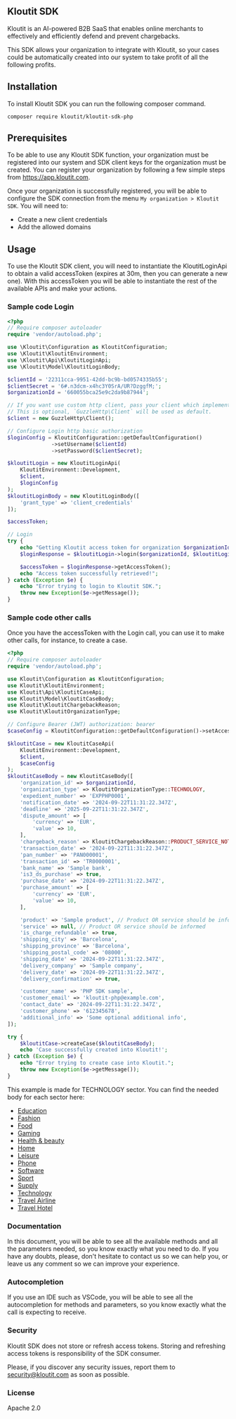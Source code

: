 ## Kloutit SDK

Kloutit is an AI-powered B2B SaaS that enables online merchants to effectively and efficiently defend and prevent chargebacks.

This SDK allows your organization to integrate with Kloutit, so your cases could be automatically created into our system to take profit of all the following profits.

## Installation

To install Kloutit SDK you can run the following composer command.

```
composer require kloutit/kloutit-sdk-php
```

## Prerequisites

To be able to use any Kloutit SDK function, your organization must be registered into our system and SDK client keys for the organization must be created. You can register your organization by following a few simple steps from https://app.kloutit.com.

Once your organization is successfully registered, you will be able to configure the SDK connection from the menu `My organization > Kloutit SDK`. You will need to:

- Create a new client credentials
- Add the allowed domains

## Usage

To use the Kloutit SDK client, you will need to instantiate the KloutitLoginApi to obtain a valid accessToken (expires at 30m, then you can generate a new one). With this accessToken you will be able to instantiate the rest of the available APIs and make your actions.

### Sample code Login

```php
<?php
// Require composer autoloader
require 'vendor/autoload.php';

use \Kloutit\Configuration as KloutitConfiguration;
use \Kloutit\KloutitEnvironment;
use \Kloutit\Api\KloutitLoginApi;
use \Kloutit\Model\KloutitLoginBody;

$clientId = '22311cca-9951-42dd-bc9b-bd0574335b55';
$clientSecret = '6#.n3dcm-x4hc3Y0SrA/UR?DzggfM;';
$organizationId = '660055bca25e9c2da9b87944';

// If you want use custom http client, pass your client which implements `GuzzleHttp\ClientInterface`.
// This is optional, `GuzzleHttp\Client` will be used as default.
$client = new GuzzleHttp\Client();

// Configure Login http basic authorization
$loginConfig = KloutitConfiguration::getDefaultConfiguration()
              ->setUsername($clientId)
              ->setPassword($clientSecret);

$kloutitLogin = new KloutitLoginApi(
    KloutitEnvironment::Development,
    $client,
    $loginConfig
);
$kloutitLoginBody = new KloutitLoginBody([
    'grant_type' => 'client_credentials'
]);

$accessToken;

// Login
try {
    echo "Getting Kloutit access token for organization $organizationId";
    $loginResponse = $kloutitLogin->login($organizationId, $kloutitLoginBody);

    $accessToken = $loginResponse->getAccessToken();
    echo "Access token successfully retrieved!";
} catch (Exception $e) {
    echo "Error trying to login to Kloutit SDK.";
    throw new Exception($e->getMessage());
}
```

### Sample code other calls

Once you have the accessToken with the Login call, you can use it to make other calls, for instance, to create a case.

```php
<?php
// Require composer autoloader
require 'vendor/autoload.php';

use Kloutit\Configuration as KloutitConfiguration;
use Kloutit\KloutitEnvironment;
use Kloutit\Api\KloutitCaseApi;
use Kloutit\Model\KloutitCaseBody;
use Kloutit\KloutitChargebackReason;
use Kloutit\KloutitOrganizationType;

// Configure Bearer (JWT) authorization: bearer
$caseConfig = KloutitConfiguration::getDefaultConfiguration()->setAccessToken($accessToken);

$kloutitCase = new KloutitCaseApi(
    KloutitEnvironment::Development,
    $client,
    $caseConfig
);
$kloutitCaseBody = new KloutitCaseBody([
    'organization_id' => $organizationId,
    'organization_type' => KloutitOrganizationType::TECHNOLOGY,
    'expedient_number' => 'EXPPHP0001',
    'notification_date' => '2024-09-22T11:31:22.347Z',
    'deadline' => '2025-09-22T11:31:22.347Z',
    'dispute_amount' => [
        'currency' => 'EUR',
        'value' => 10,
    ],
    'chargeback_reason' => KloutitChargebackReason::PRODUCT_SERVICE_NOT_RECEIVED,
    'transaction_date' => '2024-09-22T11:31:22.347Z',
    'pan_number' => 'PAN000001',
    'transaction_id' => 'TR0000001',
    'bank_name' => 'Sample bank',
    'is3_ds_purchase' => true,
    'purchase_date' => '2024-09-22T11:31:22.347Z',
    'purchase_amount' => [
        'currency' => 'EUR',
        'value' => 10,
    ],

    'product' => 'Sample product', // Product OR service should be informed
    'service' => null, // Product OR service should be informed
    'is_charge_refundable' => true,
    'shipping_city' => 'Barcelona',
    'shipping_province' => 'Barcelona',
    'shipping_postal_code' => '08000',
    'shipping_date' => '2024-09-22T11:31:22.347Z',
    'delivery_company' => 'Sample company',
    'delivery_date' => '2024-09-22T11:31:22.347Z',
    'delivery_confirmation' => true,

    'customer_name' => 'PHP SDK sample',
    'customer_email' => 'kloutit-php@example.com',
    'contact_date' => '2024-09-22T11:31:22.347Z',
    'customer_phone' => '612345678',
    'additional_info' => 'Some optional additional info',
]);

try {
    $kloutitCase->createCase($kloutitCaseBody);
    echo 'Case successfully created into Kloutit!';
} catch (Exception $e) {
    echo "Error trying to create case into Kloutit.";
    throw new Exception($e->getMessage());
}
```

This example is made for TECHNOLOGY sector. You can find the needed body for each sector here:

- [Education](tipologies/EDUCATION.md)
- [Fashion](tipologies/FASHION.md)
- [Food](tipologies/FOOD.md)
- [Gaming](tipologies/GAMING.md)
- [Health & beauty](tipologies/HEALTH_BEAUTY.md)
- [Home](tipologies/HOME.md)
- [Leisure](tipologies/LEISURE.md)
- [Phone](tipologies/PHONE.md)
- [Software](tipologies/SOFTWARE.md)
- [Sport](tipologies/SPORT.md)
- [Supply](tipologies/SUPPLY.md)
- [Technology](tipologies/TECHNOLOGY.md)
- [Travel Airline](tipologies/TRAVEL_AIRLINE.md)
- [Travel Hotel](tipologies/TRAVEL_HOTEL.md)

### Documentation

In this document, you will be able to see all the available methods and all the parameters needed, so you know exactly what you need to do. If you have any doubts, please, don't hesitate to contact us so we can help you, or leave us any comment so we can improve your experience.

### Autocompletion

If you use an IDE such as VSCode, you will be able to see all the autocompletion for methods and parameters, so you know exactly what the call is expecting to receive.

### Security

Kloutit SDK does not store or refresh access tokens. Storing and refreshing access tokens is responsibility of the SDK consumer.

Please, if you discover any security issues, report them to security@kloutit.com as soon as possible.

### License

Apache 2.0
